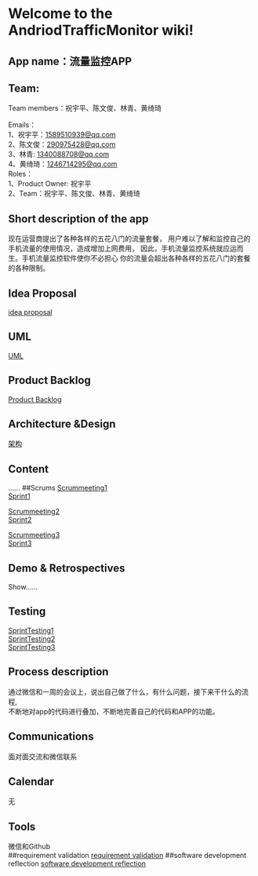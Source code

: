 # Welcome to the AndriodTrafficMonitor wiki!
## App name：流量监控APP
## Team: 
Team members：祝宇平、陈文俊、林青、黄绮琦  
  
Emails：  
1、祝宇平：1589510939@qq.com  
2、陈文俊：290975428@qq.com  
3、林青: 1340088708@qq.com  
4、黄绮琦：1246714295@qq.com  
Roles：  
1、Product Owner: 祝宇平   
2、Team：祝宇平、陈文俊、林青、黄绮琦 

## Short description of the app
现在运营商提出了各种各样的五花八门的流量套餐，
用户难以了解和监控自己的手机流量的使用情况，造成增加上网费用，
因此，手机流量监控系统就应运而生。手机流量监控软件使你不必担心
你的流量会超出各种各样的五花八门的套餐的各种限制。  
	
## Idea Proposal
[idea proposal](https://github.com/fighting4/AndroidTrafficMonitor/wiki/requirement-validation)
## UML
[UML]()
## Product Backlog
[Product Backlog](https://github.com/fighting4/AndroidTrafficMonitor/wiki/Product-Backlog)
## Architecture &Design
[架构](http://ww2.sinaimg.cn/bmiddle/88c34061gw1exhex9nss0j20s80l2jtj.jpg)
## Content
……
##Scrums
[Scrummeeting1](https://github.com/fighting4/AndroidTrafficMonitor/wiki/Scrum-meeting1)  
[Sprint1](https://github.com/fighting4/AndroidTrafficMonitor/wiki/SprintPlanning1)  

[Scrummeeting2](https://github.com/fighting4/AndroidTrafficMonitor/wiki/Scrum-meeting2)  
[Sprint2](https://github.com/fighting4/AndroidTrafficMonitor/wiki/SprintPlanning2)  
    
[Scrummeeting3](https://github.com/fighting4/AndroidTrafficMonitor/wiki/Scrum-meeting3)  
[Sprint3](https://github.com/fighting4/AndroidTrafficMonitor/wiki/SpringPlanning3)  
  
## Demo & Retrospectives
Show……  
## Testing  
[SprintTesting1](https://github.com/zxluan/youni/wiki/SprintTesting1)  
[SprintTesting2](https://github.com/zxluan/youni/wiki/SprintTesting2)   
[SprintTesting3](https://github.com/zxluan/youni/wiki/SprintTesting3)  
## Process description
通过微信和一周的会议上，说出自己做了什么，有什么问题，接下来干什么的流程,  
不断地对app的代码进行叠加，不断地完善自己的代码和APP的功能。  
## Communications
面对面交流和微信联系  
## Calendar 
无  
## Tools
微信和Github  
##requirement validation
[requirement validation](https://github.com/zxluan/youni/wiki/requirement-validation)
##software development reflection
[software development reflection](https://github.com/zxluan/youni/wiki/software-development-reflection)
